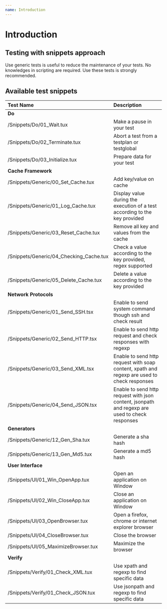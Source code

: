 ```yaml
---
name: Introduction
---
```


# Introduction

## Testing with snippets approach

Use generic tests is useful to reduce the maintenance of your tests. No knowledges in scripting are required.
Use these tests is strongly recommended.

## Available test snippets

|Test Name|Description|
|:---|:---------|
|**Do**||
|/Snippets/Do/01_Wait.tux|Make a pause in your test|
|/Snippets/Do/02_Terminate.tux|Abort a test from a testplan or testglobal|
|/Snippets/Do/03_Initialize.tux|Prepare data for your test|
|**Cache Framework**||
|/Snippets/Generic/00_Set_Cache.tux|Add key/value on cache|
|/Snippets/Generic/01_Log_Cache.tux|Display value during the execution of a test according to the key provided|
|/Snippets/Generic/03_Reset_Cache.tux|Remove all key and values from the cache|
|/Snippets/Generic/04_Checking_Cache.tux|Check a value according to the key provided, regex supported|
|/Snippets/Generic/05_Delete_Cache.tux|Delete a value according to the key provided|
|**Network Protocols**||
|/Snippets/Generic/01_Send_SSH.tsx|Enable to send system command though ssh and check result|
|/Snippets/Generic/02_Send_HTTP.tsx|Enable to send http request and check responses with regexp|
|/Snippets/Generic/03_Send_XML.tsx|Enable to send http request with soap content, xpath and regexp are used to check responses|
|/Snippets/Generic/04_Send_JSON.tsx|Enable to send http request with json content, jsonpath and regexp are used to check responses|
|**Generators**||
|/Snippets/Generic/12_Gen_Sha.tux|Generate a sha hash|
|/Snippets/Generic/13_Gen_Md5.tux|Generate a md5 hash|
|**User Interface**||
|/Snippets/UI/01_Win_OpenApp.tux|Open an application on Window|
|/Snippets/UI/02_Win_CloseApp.tux|Close an application on Window|
|/Snippets/UI/03_OpenBrowser.tux|Open a firefox, chrome or internet explorer browser|
|/Snippets/UI/04_CloseBrowser.tux|Close the browser|
|/Snippets/UI/05_MaximizeBrowser.tux|Maximize the browser|
|**Verify**||
|/Snippets/Verify/01_Check_XML.tux|Use xpath and regexp to find specific data|
|/Snippets/Verify/01_Check_JSON.tux|Use jsonpath and regexp to find specific data|